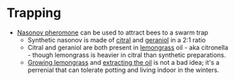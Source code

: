 # Trapping

* [Nasonov pheromone] can be used to attract bees to a swarm trap
    * Synthetic nasonov is made of [citral] and [geraniol] in a 2:1 ratio
    * Citral and geraniol are both present in [lemongrass] oil - aka citronella - though lemongrass is heavier in citral than synthetic preparations.
    * [Growing lemongrass] and [extracting the oil] is not a bad idea; it's a perrenial that can tolerate potting and living indoor in the winters.

[Methods of trapping feral swarms]: http://feralhoneybees.homestead.com/methods.html

[Nasonov pheromone]: https://en.wikipedia.org/wiki/Nasonov_pheromone
[citral]: https://en.wikipedia.org/wiki/Citral
[geraniol]: https://en.wikipedia.org/wiki/Geraniol
[lemongrass]: https://en.wikipedia.org/wiki/Cymbopogon
[Growing lemongrass]: http://www.whiteflowerfarm.com/how-to-grow-lemon-grass-cymbopogon-citratus
[extracting the oil]: https://www.youtube.com/watch?v=1VE2p4CtUUk